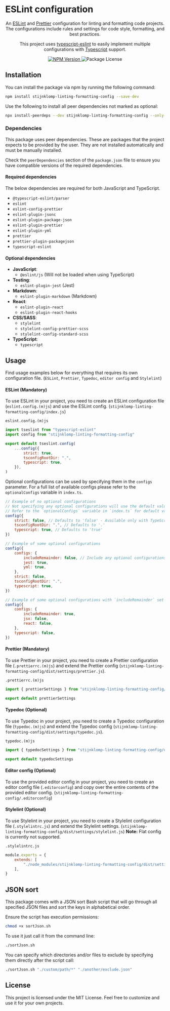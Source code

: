 # ESLint configuration

<p align="center">
	An <a href="https://eslint.org/" target="_blank" rel="noopener">ESLint</a> and <a href="https://prettier.io/" target="_blank" rel="noopener">Prettier</a> configuration for linting and formatting code projects. The configurations include rules and settings for code style, formatting, and best practices.
</p>
<p align="center">
	This project uses <a href="https://typescript-eslint.io/" target="_blank" rel="noopener">typescript-eslint</a> to easily implement multiple configurations with <a href="https://www.typescriptlang.org/" target="_blank" rel="noopener">Typescript</a> support.
</p>
<p align="center">
	<a href="https://www.npmjs.com/package/stijnklomp-linting-formatting-config" target="_blank" rel="noopener">
		<img src="https://img.shields.io/npm/v/stijnklomp-linting-formatting-config" alt="NPM Version" />
	</a>
	<img src="https://img.shields.io/github/license/stijnklomp/nestjs-template?style=flat" alt="Package License" />
</p>

## Installation

You can install the package via npm by running the following command:

```sh
npm install stijnklomp-linting-formatting-config --save-dev
```

Use the following to install all peer dependencies not marked as optional:

```sh
npx install-peerdeps --dev stijnklomp-linting-formatting-config --only-peers
```

### Dependencies

This package uses peer dependencies. These are packages that the project expects to be provided by the user. They are not installed automatically and must be manually installed.

Check the `peerDependencies` section of the `package.json` file to ensure you have compatible versions of the required dependencies.

#### Required dependencies

The below dependencies are required for both JavaScript and TypeScript.

-   `@typescript-eslint/parser`
-   `eslint`
-   `eslint-config-prettier`
-   `eslint-plugin-jsonc`
-   `eslint-plugin-package-json`
-   `eslint-plugin-prettier`
-   `eslint-plugin-yml`
-   `prettier`
-   `prettier-plugin-packagejson`
-   `typescript-eslint`

#### Optional dependencies

-   **JavaScript**:
    -   `@eslint/js` (Will not be loaded when using TypeScript)
-   **Testing**:
    -   `eslint-plugin-jest` (Jest)
-   **Markdown**:
    -   `eslint-plugin-markdown` (Markdown)
-   **React**:
    -   `eslint-plugin-react`
    -   `eslint-plugin-react-hooks`
-   **CSS/SASS**:
    -   `stylelint`
    -   `stylelint-config-prettier-scss`
    -   `stylelint-config-standard-scss`
-   **TypeScript**:
    -   `typescript`

## Usage

Find usage examples below for everything that requires its own configuration file. (`ESLint`, `Prettier`, `Typedoc`, `editor config` and `Stylelint`)

#### ESLint (Mandatory)

To use ESLint in your project, you need to create an ESLint configuration file (`eslint.config.(m)js`) and use the ESLint config. (`stijnklomp-linting-formatting-config/index.js`)

`eslint.config.(m)js`

```javascript
import tseslint from "typescript-eslint"
import config from "stijnklomp-linting-formatting-config"

export default tseslint.config(
	...config({
		strict: true,
		tsconfigRootDir: ".",
		typescript: true,
	}),
)
```

Optional configurations can be used by specifying them in the `configs` parameter. For a full list of available configs please refer to the `optionalConfigs` variable in `index.ts`.

```javascript
// Example of no optional configurations
// Not specifying any optional configurations will use the default values
// Refer to the `optionalConfigs` variable in `index.ts` for default values
config({
	strict: false, // Defaults to 'false' - Available only with TypeScript
	tsconfigRootDir: ".", // Defaults to '.'
	typescript: true, // Defaults to 'true'
})

// Example of some optional configurations
config({
	configs: {
		includeRemainder: false, // Include any optional configurations not specified - Defaults to 'false'
		jest: true,
		yml: true,
	},
	strict: false,
	tsconfigRootDir: ".",
	typescript: true,
})

// Example of some optional configurations with `includeRemainder` set to `true`
config({
	configs: {
		includeRemainder: true,
		jsx: false,
		react: false,
	},
	typescript: false,
})
```

#### Prettier (Mandatory)

To use Prettier in your project, you need to create a Prettier configuration file (`.prettierrc.(m)js`) and extend the Prettier config (`stijnklomp-linting-formatting-config/dist/settings/prettier.js`).

`.prettierrc.(m)js`

```javascript
import { prettierSettings } from "stijnklomp-linting-formatting-config/dist/settings/prettier.js"

export default prettierSettings
```

#### Typedoc (Optional)

To use Typedoc in your project, you need to create a Typedoc configuration file (`typedoc.(m)js`) and extend the Typedoc config (`stijnklomp-linting-formatting-config/dist/settings/typedoc.js`).

`typedoc.(m)js`

```javascript
import { typedocSettings } from "stijnklomp-linting-formatting-config/dist/settings/typedoc.js"

export default typedocSettings
```

#### Editor config (Optional)

To use the provided editor config in your project, you need to create an editor config file (`.editorconfig`) and copy over the entire contents of the provided editor config. (`stijnklomp-linting-formatting-config/.editorconfig`)

#### Stylelint (Optional)

To use Stylelint in your project, you need to create a Stylelint configuration file (`.stylelintrc.js`) and extend the Stylelint settings. (`stijnklomp-linting-formatting-config/dist/settings/stylelint.js`) **Note:** Flat config is currently not supported.

`.stylelintrc.js`

```javascript
module.exports = {
	extends: [
		"./node_modules/stijnklomp-linting-formatting-config/dist/settings/stylelint.js",
	],
}
```

## JSON sort

This package comes with a JSON sort Bash script that will go through all specified JSON files and sort the keys in alphabetical order.

Ensure the script has execution permissions:

```sh
chmod +x sortJson.sh
```

To use it just call it from the command line:

```sh
./sortJson.sh
```

You can specify which directories and/or files to exclude by specifying them directly after the script call:

```sh
./sortJson.sh "./custom/path/*" "./another/exclude.json"
```

## License

This project is licensed under the MIT License. Feel free to customize and use it for your own projects.
